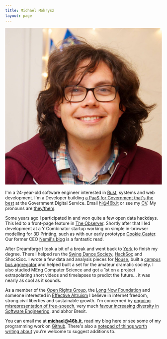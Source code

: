 ```yaml
---
title: Michael Mokrysz
layout: page
---
```

<div>
  <img class="avatar botspace" src="/assets/avatar.jpg">
  <p class="intro">I'm a 24-year-old software engineer interested in <a href="https://www.rust-lang.org">Rust</a>, systems and web development. I'm a Developer building <a href="https://www.cloud.service.gov.uk/">a PaaS for Government that's the best</a> at the Government Digital Service. Email <a href="mailto:hi@46b.it">hi@46b.it</a> or see my <a href="https://r.46b.it/cv.pdf">CV</a>. My pronouns are <a href="http://my.pronoun.is/they">they/them</a>.</p>
</div>

Some years ago I participated in and won quite a few open data hackdays. This led to a front-page feature in [The Observer](https://www.theguardian.com/education/2012/mar/31/young-coders-ideas-for-change). Shortly after that I led development at a Y Combinator startup working on simple in-browser modelling for 3D Printing, such as with our early prototype [Cookie Caster](http://www.cookiecaster.com). Our former CEO [Nemil's blog](https://www.nemil.com/musings/) is a fantastic read.

After Dreamforge I took a bit of a break and went back to <a href="https://46b.it/wiki/york/">York</a> to finish my degree. There I helped run the [Swing Dance Society](http://www.yorkvision.co.uk/sport/spotlight-swing-dance-society/30/04/2014), [HackSoc](https://www.hacksoc.org/) and ShockSoc. I wrote a few data and analysis pieces for [Nouse](http://www.nouse.co.uk/2017/02/18/battle-of-the-colleges-whos-got-the-bnocs/), built a [campus bus aggregator](http://uoyb.us) and helped built a set for the amateur dramatic society. I also studied MEng Computer Science and got a 1st on a project extrapolating short videos and timelapses to predict the future… it was nearly as cool as it sounds.

As a member of the [Open Rights Group](https://www.openrightsgroup.org), the [Long Now Foundation](http://longnow.org) and someone interested in [Effective Altruism](https://www.effectivealtruism.org) I believe in internet freedom, strong civil liberties and sustainable growth. I'm concerned by [ongoing misrepresentation of free-speech](https://www.facebook.com/photo.php?fbid=1257833534308290&set=a.147155018709486.33009.100002449667634), very much [favour increasing diversity in Software Engineering](https://sites.google.com/a/yusu.org/swey/), and abhor Brexit.

You can email me at **[michael@46b.it](mailto:michael@46b.it)**, read my blog here or see some of my programming work on [Github](https://github.com/46bit). There's also a [notepad of things worth writing about](/notepad) you're welcome to suggest additions to.

